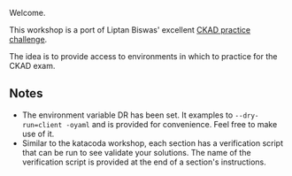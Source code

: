 Welcome.

This workshop is a port of Liptan Biswas' excellent [CKAD practice challenge](https://www.katacoda.com/liptanbiswas/courses/ckad-practice-challenges).

The idea is to provide access to environments in which to practice for the CKAD exam.

## Notes

- The environment variable DR has been set.  It examples to `--dry-run=client -oyaml` and is provided for convenience.  Feel free to make use of it.
- Similar to the katacoda workshop, each section has a verification script that can be run to see validate your solutions.  The name of the verification script is provided at the end of a section's instructions.
